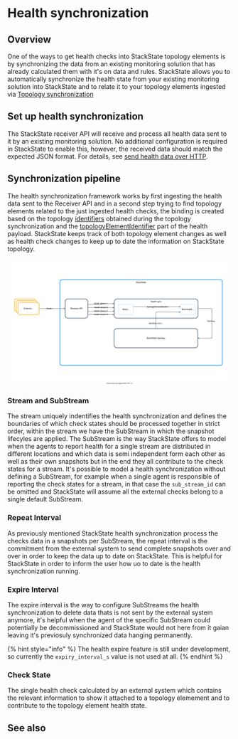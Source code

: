# Health synchronization

## Overview

One of the ways to get health checks into StackState topology elements is by synchronizing the data from an existing monitoring solution that has already calculated them with it's on data and rules. StackState allows you to automatically synchronize the health state from your existing monitoring solution into StackState and to relate it to your topology elements ingested via [Topology synchronization](../topology/topology_synchronization.md)

## Set up health synchronization
The StackState receiver API will receive and process all health data sent to it by an existing monitoring solution. No additional configuration is required in StackState to enable this, however, the received data should match the expected JSON format. For details, see [send health data over HTTP](/configure/health/send-health-data.md).


## Synchronization pipeline
The health synchronization framework works by first ingesting the health data sent to the Receiver API and in a second step trying to find topology elements related to the just ingested health checks, the binding is created based on the topology [identifiers](../topology/sync.md#id-extraction) obtained during the topology synchronization and the [topologyElementIdentifier](send-health-data.md#health-json) part of the health payload. StackState keeps track of both topology element changes as well as health check changes to keep up to date the information on StackState topology.

![Health synchronization pipeiline](/.gitbook/assets/health-sync-pipeline.svg)

### Stream and SubStream
The stream uniquely indentifies the health synchronization and defines the boundaries of which check states should be processed together in strict order, within the stream we have the SubStream in which the snapshot lifecyles are applied. The SubStream is the way StackState offers to model when the agents to report health for a single stream are distributed in different locations and which data is semi independent form each other as well as their own snapshots but in the end they all contribute to the check states for a stream. It's possible to model a health synchronization without defining a SubStream, for example when a single agent is responsible of reporting the check states for a stream, in that case the `sub_stream_id` can be omitted and StackState will assume all the external checks belong to a single default SubStream.

### Repeat Interval
As previously mentioned StackState health synchronization process the checks data in a snapshots per SubStream, the repeat interval is the commitment from the external system to send complete snapshots over and over in order to keep the data up to date on StackState. This is helpful for StackState in order to inform the user how uo to date is the health synchronization running.

### Expire Interval
The expire interval is the way to configure SubStreams the health synchronization to delete data thats is not sent by the external system anymore, it's helpful when the agent of the specific SubStream could potentially be decommissioned and StackState would not here from it gaian leaving it's previosuly synchronized data hanging permanently.

{% hint style="info" %}
The health expire feature is still under development, so currently the `expiry_interval_s` value is not used at all.
{% endhint %}

### Check State
The single health check calculated by an external system which contains the relevant information to show it attached to a topology elemement and to contribute to the topology element health state.


## See also